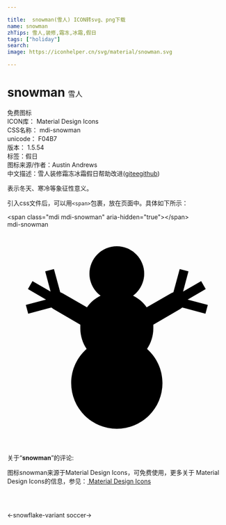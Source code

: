 ```yaml
---

title:  snowman(雪人) ICON转svg、png下载
name: snowman
zhTips: 雪人,装修,霜冻,冰霜,假日
tags: ["holiday"]
search: 
image: https://iconhelper.cn/svg/material/snowman.svg

---
```


# snowman  <small style="font-size: 60%;font-weight: 100">雪人</small>


<div class="detail-page">
<p>
<span><span class="badge-success badge">免费图标</span> </span>
<br/>
<span>
ICON库：
<span class="badge-secondary badge">Material Design Icons</span> 
</span>
<br/>
<span>
CSS名称：
<span class="badge-secondary badge">mdi-snowman</span> 
</span>
<br/>
<span>
unicode：
<span class="badge-secondary badge">F04B7</span> 
<copy-btn content='F04B7' btn-title=""></copy-btn>
<copy-btn :content='String.fromCodePoint(parseInt("F04B7", 16))' btn-title="复制U"></copy-btn>
</span>
<br/>
<span>
版本：
<span class="badge-secondary badge">1.5.54</span> 
</span><br/><span>标签：<span class="badge-light badge"><router-link to="/tags/holiday.html">假日</router-link></span></span>
<br/>
<span>图标来源/作者：<span class="badge-light badge">Austin Andrews</span></span> 
<br/>
<span class="zh-detail">中文描述：<span class="badge-primary badge">雪人</span><span class="badge-primary badge">装修</span><span class="badge-primary badge">霜冻</span><span class="badge-primary badge">冰霜</span><span class="badge-primary badge">假日</span><span class="help-link"><span>帮助改进</span>(<a href="https://gitee.com/liuwave/icon-helper/edit/master/json/material/snowman.json" target="_blank" rel="noopener noreferrer">gitee</a><a href="https://github.com/liuwave/icon-helper/edit/master/json/material/snowman.json" target="_blank" rel="noopener noreferrer">github</a></span>)</span><br/>
</p>
</div><div class="description description alert alert-light">表示冬天、寒冷等象征性意义。</div>
<div class="alert alert-dark">
  <i class="mdi mdi-snowman mdi-48px"></i>
  <i class="mdi mdi-snowman mdi-36px"></i>
  <i class="mdi mdi-snowman mdi-24px"></i>
  <i class="mdi mdi-snowman mdi-18px"></i>
</div>
<div>
  <p>引入css文件后，可以用<code>&lt;span&gt;</code>包裹，放在页面中。具体如下所示：    
  </p>
  <div class="alert alert-primary" style="font-size: 14px">
    &lt;span class="mdi mdi-snowman" aria-hidden="true"&gt;&lt;/span&gt;
    <copy-btn content='<span class="mdi mdi-snowman" aria-hidden="true"></span>'></copy-btn>
  </div>
  <div class="alert alert-secondary">
    <i class="mdi mdi-snowman"
    style="font-size: 24px"
    aria-hidden="true"></i> mdi-snowman
    <copy-btn content="mdi-snowman" btn-title="复制图标名称"></copy-btn>
  </div>
</div>
<div id="svg" class="svg-wrap">
<svg xmlns="http://www.w3.org/2000/svg" viewBox="0 0 24 24"><path d="M17,17A5,5 0 0,1 12,22A5,5 0 0,1 7,17C7,15.5 7.65,14.17 8.69,13.25C8.26,12.61 8,11.83 8,11C8,10.86 8,10.73 8,10.59L5.04,8.87L4.83,8.71L2.29,9.39L2.03,8.43L4.24,7.84L2.26,6.69L2.76,5.82L4.74,6.97L4.15,4.75L5.11,4.5L5.8,7.04L6.04,7.14L8.73,8.69C9.11,8.15 9.62,7.71 10.22,7.42C9.5,6.87 9,6 9,5A3,3 0 0,1 12,2A3,3 0 0,1 15,5C15,6 14.5,6.87 13.78,7.42C14.38,7.71 14.89,8.15 15.27,8.69L17.96,7.14L18.2,7.04L18.89,4.5L19.85,4.75L19.26,6.97L21.24,5.82L21.74,6.69L19.76,7.84L21.97,8.43L21.71,9.39L19.17,8.71L18.96,8.87L16,10.59V11C16,11.83 15.74,12.61 15.31,13.25C16.35,14.17 17,15.5 17,17Z" /></svg>
</div>
<detail full-name='mdi-snowman'></detail>
<div class="icon-detail__container">
<p>关于“<b>snowman</b>”的评论:</p>
</div>
<Vssue title="关于“snowman”的评论" />    
<div><p>图标snowman来源于Material Design Icons，可免费使用，更多关于 Material Design Icons的信息，参见：<a target="_blank" href="https://iconhelper.cn/material.html"> Material Design Icons</a>
</p></div>

<div style="padding:2rem 0 " class="page-nav"><p class="inner"><span class="prev">←<router-link to="/icon/snowflake-variant.html">snowflake-variant</router-link></span> <span class="next"><router-link to="/icon/soccer.html">soccer</router-link>→</span></p></div>

